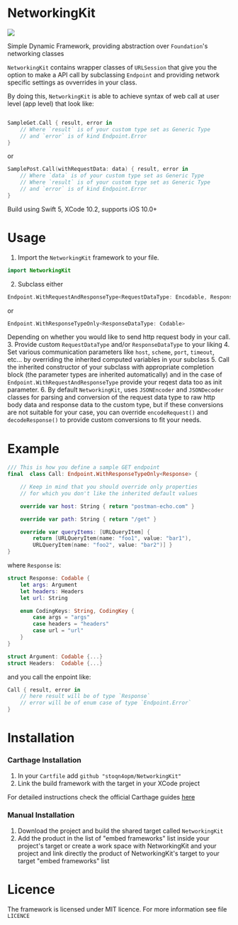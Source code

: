 
# NetworkingKit

![](https://img.shields.io/badge/version-1.0-brightgreen.svg)

Simple Dynamic Framework, providing abstraction over `Foundation`'s networking classes

`NetworkingKit` contains wrapper classes of `URLSession` that give you the option to make a API call by subclassing `Endpoint` and providing network specific settings as ovverrides in your class.

By doing this, `NetworkingKit` is able to achieve syntax of web call at user level (app level) that look like:
```swift

SampleGet.Call { result, error in
	// Where `result` is of your custom type set as Generic Type
	// and `error` is of kind Endpoint.Error
}
```

or

```swift
SamplePost.Call(withRequestData: data) { result, error in
	// Where `data` is of your custom type set as Generic Type
	// Where `result` is of your custom type set as Generic Type
	// and `error` is of kind Endpoint.Error
}
```

Build using Swift 5, XCode 10.2, supports iOS 10.0+

# Usage

1. Import the `NetworkingKit` framework to your file.
```swift
import NetworkingKit
```
2. Subclass either 
```swift
Endpoint.WithRequestAndResponseType<RequestDataType: Encodable, ResponseDataType: Codable>
```
or
```swift
Endpoint.WithResponseTypeOnly<ResponseDataType: Codable>
```

Depending on whether you would like to send http request body in your call.
3. Provide custom `RequestDataType` and/or `ResponseDataType` to your liking
4. Set various communication parameters like `host`, `scheme`, `port`, `timeout`, etc... by overriding the inherited computed variables in your subclass
5. Call the inherited constructor of your subclass with appropriate completion block (the parameter types are inherited automatically) and in the case of `Endpoint.WithRequestAndResponseType` provide your reqest data too as init parameter.
6. By default `NetworkingKit`,  uses `JSONEncoder` and `JSONDecoder` classes for parsing and conversion of the request data type to raw http body data and response data to the custom type, but if these conversions are not suitable for your case, you can override `encodeRequest()` and `decodeResponse()`  to provide custom conversions to fit your needs.

# Example

```swift
/// This is how you define a sample GET endpoint
final  class Call: Endpoint.WithResponseTypeOnly<Response> {

	// Keep in mind that you should override only properties
	// for which you don't like the inherited default values

	override var host: String { return "postman-echo.com" }

	override var path: String { return "/get" }

	override var queryItems: [URLQueryItem] {
		return [URLQueryItem(name: "foo1", value: "bar1"),
		URLQueryItem(name: "foo2", value: "bar2")] }
}
```

where `Response` is:
```swift
struct Response: Codable {
	let args: Argument
	let headers: Headers
	let url: String

	enum CodingKeys: String, CodingKey {
		case args = "args"
		case headers = "headers"
		case url = "url"
	}
}

struct Argument: Codable {...}
struct Headers:  Codable {...}
```

and you call the enpoint like:
```swift
Call { result, error in
	// here result will be of type `Response`
	// error will be of enum case of type `Endpoint.Error` 
}
```

# Installation

### Carthage Installation

1. In your `Cartfile` add `github "stoqn4opm/NetworkingKit"`
2. Link the build framework with the target in your XCode project

For detailed instructions check the official Carthage guides [here](https://github.com/Carthage/Carthage)

### Manual Installation

1. Download the project and build the shared target called `NetworkingKit`
2. Add the product in the list of "embed frameworks" list inside your project's target or create a work space with NetworkingKit and your project and link directly the product of NetworkingKit's target to your target "embed frameworks" list

# Licence

The framework is licensed under MIT licence. For more information see file `LICENCE`

